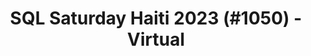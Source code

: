 ---
layout: event
title: "SQL Saturday Haiti 2023 (#1050) - Virtual"
subtitle: ""
tags: ["French", "Haiti", "virtual", "2023", "Carribean"]
thumb: /assets/img/logos/Just_icon_Color_small.png
comments: false
data: SQLSat1050
---
